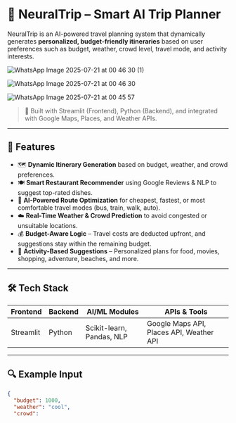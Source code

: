 # 🧠 NeuralTrip – Smart AI Trip Planner

NeuralTrip is an AI-powered travel planning system that dynamically generates **personalized, budget-friendly itineraries** based on user preferences such as budget, weather, crowd level, travel mode, and activity interests.

![WhatsApp Image 2025-07-21 at 00 46 30 (1)](https://github.com/user-attachments/assets/9e237850-42e5-4ff8-b93a-2c7be395971f)


![WhatsApp Image 2025-07-21 at 00 46 30](https://github.com/user-attachments/assets/7c221175-8a8e-48ad-8304-617468858dce)


![WhatsApp Image 2025-07-21 at 00 45 57](https://github.com/user-attachments/assets/6d07a838-508c-404a-8f57-0b93a2d58c4c)




> 🚀 Built with Streamlit (Frontend), Python (Backend), and integrated with Google Maps, Places, and Weather APIs.

---

## 📌 Features

- 🗺️ **Dynamic Itinerary Generation** based on budget, weather, and crowd preferences.
- 🍽️ **Smart Restaurant Recommender** using Google Reviews & NLP to suggest top-rated dishes.
- 🚌 **AI-Powered Route Optimization** for cheapest, fastest, or most comfortable travel modes (bus, train, walk, auto).
- ☁️ **Real-Time Weather & Crowd Prediction** to avoid congested or unsuitable locations.
- 💰 **Budget-Aware Logic** – Travel costs are deducted upfront, and suggestions stay within the remaining budget.
- 🎯 **Activity-Based Suggestions** – Personalized plans for food, movies, shopping, adventure, beaches, and more.

---

## 🛠️ Tech Stack

| Frontend       | Backend     | AI/ML Modules           | APIs & Tools                    |
|----------------|-------------|--------------------------|----------------------------------|
| Streamlit      | Python      | Scikit-learn, Pandas, NLP | Google Maps API, Places API, Weather API |

---

## 🔍 Example Input

```json
{
  "budget": 1000,
  "weather": "cool",
  "crowd":

